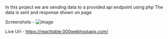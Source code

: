 In this project we are sending data to a provided api endpoint using php
The data is sent and response shown on page

Screenshots - 
![image](https://user-images.githubusercontent.com/28605589/235167722-896418f7-1d97-4c71-b4a9-92081e9d0b03.png)

Live Url - https://reacttable.000webhostapp.com/
